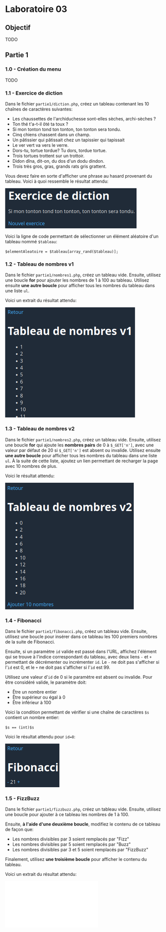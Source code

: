 # Laboratoire 03

## Objectif

TODO

## Partie 1

### 1.0 - Création du menu

TODO

### 1.1 - Exercice de diction

Dans le fichier `partie1/diction.php`, créez un tableau contenant les 10 chaînes de caractères suivantes:

* Les chaussettes de l'archiduchesse sont-elles sèches, archi-sèches ?
* Ton thé t'a-t-il ôté ta toux ?
* Si mon tonton tond ton tonton, ton tonton sera tondu.
* Cinq chiens chassent dans un champ.
* Un pâtissier qui pâtissait chez un tapissier qui tapissait
* Le ver vert va vers le verre.
* Dors-tu, tortue tordue? Tu dors, tordue tortue.
* Trois tortues trottent sur un trottoir.
* Didon dîna, dit-on, du dos d'un dodu dindon.
* Trois très gros, gras, grands rats gris grattent.

Vous devez faire en sorte d'afficher une phrase au hasard provenant du tableau. Voici à quoi ressemble le résultat attendu:

![](images-readme/diction.png)

Voici la ligne de code permettant de sélectionner un élément aléatoire d'un tableau nommé `$tableau`:

`$elementAleatoire = $tableau[array_rand($tableau)];`

### 1.2 - Tableau de nombres v1

Dans le fichier `partie1/nombres1.php`, créez un tableau vide. Ensuite, utilisez une boucle **for** pour ajouter les nombres de 1 à 100 au tableau. Utilisez ensuite **une autre boucle** pour afficher tous les nombres du tableau dans une liste `ul`.

Voici un extrait du résultat attendu:

![](images-readme/nombres1.png)

### 1.3 - Tableau de nombres v2

Dans le fichier `partie1/nombres2.php`, créez un tableau vide. Ensuite, utilisez une boucle **for** qui ajoute les **nombres pairs** de 0 à `$_GET['n']`, avec une valeur par défaut de 20 si `$_GET['n']` est absent ou invalide. Utilisez ensuite **une autre boucle** pour afficher tous les nombres du tableau dans une liste `ul`. À la suite de cette liste, ajoutez un lien permettant de recharger la page avec 10 nombres de plus.

Voici le résultat attendu:

![](images-readme/nombres2.png)

### 1.4 - Fibonacci

Dans le fichier `partie1/fibonacci.php`, créez un tableau vide. Ensuite, utilisez une boucle pour insérer dans ce tableau les 100 premiers nombres de la suite de Fibonacci.

Ensuite, si un paramètre `id` valide est passé dans l'URL, affichez l'élément qui se trouve à l'indice correspondant du tableau, avec deux liens `-` et `+` permettant de décrémenter ou incrémenter `id`. Le `-` ne doit pas s'afficher si l'`id` est 0, et le `+` ne doit pas s'afficher si l'`id` est 99.

Utilisez une valeur d'`id` de 0 si le paramètre est absent ou invalide. Pour être considéré valide, le paramètre doit:

* Être un nombre entier
* Être supérieur ou égal à 0
* Être inférieur à 100

Voici la condition permettant de vérifier si une chaîne de caractères `$s` contient un nombre entier:

`$s == (int)$s`

Voici le résultat attendu pour `id=8`:

![](images-readme/fibonacci.png)

### 1.5 - FizzBuzz

Dans le fichier `partie1/fizzbuzz.php`, créez un tableau vide. Ensuite, utilisez une boucle pour ajouter à ce tableau les nombres de 1 à 100.

Ensuite, **à l'aide d'une deuxième boucle**, modifiez le contenu de ce tableau de façon que:

* Les nombres divisibles par 3 soient remplacés par "Fizz"
* Les nombres divisibles par 5 soient remplacés par "Buzz"
* Les nombres divisibles par 3 et 5 soient remplacés par "FizzBuzz"

Finalement, utilisez **une troisième boucle** pour afficher le contenu du tableau.

Voici un extrait du résultat attendu:

![](fizzbuzz.php)
